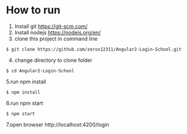 # How to run

1. Install git  https://git-scm.com/
2. Install nodejs https://nodejs.org/en/
3. clone this project in command line
```
$ git clone https://github.com/zerox12311/Angular2-Login-School.git
```

4. change directory to clone folder
```
$ cd Angular2-Login-School
```

5.run npm install 
```
$ npm install
```

6.run npm start
```
$ npm start
```

7.open browser http://localhost:4200/login
